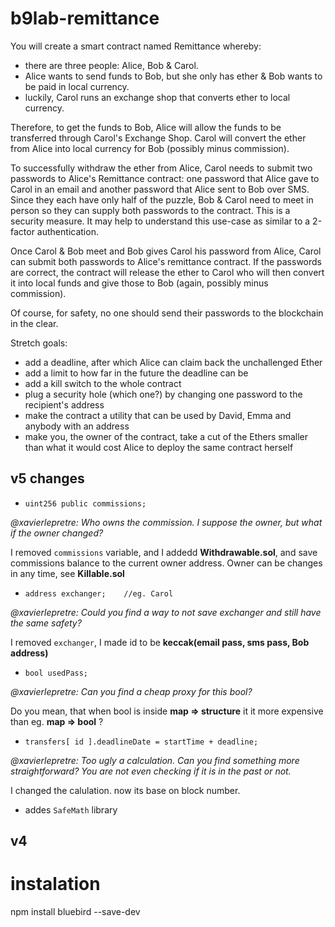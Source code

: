 # b9lab-remittance

You will create a smart contract named Remittance whereby:

* there are three people: Alice, Bob & Carol.
* Alice wants to send funds to Bob, but she only has ether & Bob wants to be paid in local currency.
* luckily, Carol runs an exchange shop that converts ether to local currency.

Therefore, to get the funds to Bob, Alice will allow the funds to be transferred through Carol's Exchange Shop. Carol will convert the ether from Alice into local currency for Bob (possibly minus commission).

To successfully withdraw the ether from Alice, Carol needs to submit two passwords to Alice's Remittance contract: one password that Alice gave to Carol in an email and another password that Alice sent to Bob over SMS. Since they each have only half of the puzzle, Bob & Carol need to meet in person so they can supply both passwords to the contract. This is a security measure. It may help to understand this use-case as similar to a 2-factor authentication.

Once Carol & Bob meet and Bob gives Carol his password from Alice, Carol can submit both passwords to Alice's remittance contract. If the passwords are correct, the contract will release the ether to Carol who will then convert it into local funds and give those to Bob (again, possibly minus commission).

Of course, for safety, no one should send their passwords to the blockchain in the clear.

Stretch goals:

* add a deadline, after which Alice can claim back the unchallenged Ether
* add a limit to how far in the future the deadline can be
* add a kill switch to the whole contract
* plug a security hole (which one?) by changing one password to the recipient's address
* make the contract a utility that can be used by David, Emma and anybody with an address
* make you, the owner of the contract, take a cut of the Ethers smaller than what it would cost Alice to deploy the same contract herself



## v5 changes

* `uint256 public commissions;`

_@xavierlepretre: Who owns the commission. I suppose the owner, but what if the owner changed?_

I removed `commissions` variable, and I addedd **Withdrawable.sol**, and save commissions balance to the current owner address.
Owner can be changes in any time, see **Killable.sol**


* `address exchanger;    //eg. Carol`

_@xavierlepretre: Could you find a way to not save exchanger and still have the same safety?_

I removed `exchanger`, I made id to be **keccak(email pass, sms pass, Bob address)**


* `bool usedPass;`
  
_@xavierlepretre: Can you find a cheap proxy for this bool?_

Do you mean, that when bool is inside **map => structure** it it more expensive than eg. **map => bool** ?


* `transfers[ id ].deadlineDate = startTime + deadline;`

_@xavierlepretre: Too ugly a calculation. Can you find something more straightforward?
  You are not even checking if it is in the past or not._


I changed the calulation. now its base on block number.

* addes `SafeMath` library

 

## v4

# instalation

npm install bluebird --save-dev